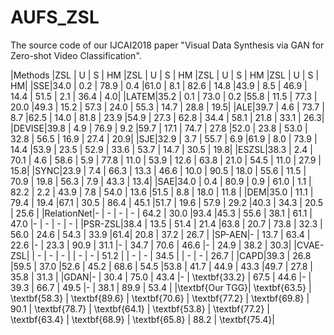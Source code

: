 # AUFS_ZSL
The source code of our IJCAI2018 paper "Visual Data Synthesis via GAN for Zero-shot Video Classification".


|Methods |ZSL	| U | S 	| HM 	|ZSL	| U 	| S 	| HM 	|ZSL  | U 	  | S 	  | HM 	 |ZSL	| U 	| S	 	| HM|
|SSE|34.0	 | 0.2 	| 78.9 		| 0.4	|61.0	| 8.1 	| 82.6 	| 14.8	|43.9  | 8.5   | 46.9  | 14.4 |	51.5 | 2.1 	 | 36.4 	| 4.0|
|LATEM|35.2 | 0.1  | 73.0 		| 0.2	|55.8	| 11.5  | 77.3 	| 20.0	|49.3  | 15.2  | 57.3  | 24.0 |	55.3 | 14.7  | 28.8 	| 19.5|
|ALE|39.7   | 4.6  | 73.7 		| 8.7	|62.5	| 14.0  | 81.8 	| 23.9	|54.9  | 27.3  | 62.8  | 34.4 |	58.1 | 21.8  | 33.1 	| 26.3|
|DEVISE|39.8	| 4.9  	| 76.9 	| 9.2	|59.7	| 17.1  | 74.7 	| 27.8	|52.0  | 23.8  | 53.0  | 32.8 | 56.5 | 16.9  | 27.4 	| 20.9|
|SJE|32.9	| 3.7  	| 55.7 	| 6.9	|61.9	| 8.0   | 73.9 	| 14.4	|53.9  | 23.5  | 52.9  | 33.6 |	53.7 | 14.7  | 30.5 	| 19.8|
|ESZSL|38.3	| 2.4  	| 70.1 	| 4.6	| 58.6	| 5.9   | 77.8 	| 11.0	| 53.9 | 12.6  | 63.8  | 21.0 |	54.5 | 11.0  | 27.9 	| 15.8|
|SYNC|23.9	| 7.4 	| 66.3 	| 13.3	| 46.6	| 10.0  | 90.5 	| 18.0	| 55.6 | 11.5  | 70.9 | 19.8 |	56.3 | 7.9   | 43.3	| 13.4|
|SAE|34.0	| 0.4   | 80.9 | 0.9	| 61.0	| 1.1   | 82.2 	| 2.2	| 43.9	  | 7.8   | 54.0  | 13.6 |51.5 	| 8.8   | 18.0 	| 11.8 |
|DEM|35.0	| 11.1  | 79.4 	| 19.4	|67.1 | 30.5  | 86.4 	| 45.1	|51.7	  | 19.6  | 57.9  | 29.2 |40.3 	| 34.3  | 20.5 	| 25.6 |
|RelationNet|-	| - | - | -	| 64.2	| 30.0  |93.4 |45.3 | 55.6  | 38.1  | 61.1  | 47.0 |-	| -	| - | - |
|PSR-ZSL|38.4	| 13.5 	| 51.4 		| 21.4	|63.8	| 20.7  | 73.8 	| 32.3	| 56.0  | 24.6  | 54.3  | 33.9 |61.4| 20.8 | 37.2 | 26.7 |
|SP-AEN|- | 13.7  | 63.4 		| 22.6	|-		| 23.3  | 90.9 	| 31.1	|-	  | 34.7  | 70.6  | 46.6 |-	 	| 24.9  | 38.2 	| 30.3|
|CVAE-ZSL|	| -  	| - 		| -		|		| -	    | - 	| 51.2	|	  | -     | -  	  | 34.5 |	 	| -		| - 	| 26.7 |
|CAPD|39.3	| 26.8	|59.5  | 37.0	|52.6		| 45.2    | 68.6 	| 54.5	|53.8 | 41.7  | 44.9 | 43.3 |49.7 | 27.8	| 35.8 	| 31.3 |
|GDAN|-	| 30.4 | 75.0 | 43.4	|-	| \textbf{33.2}  | 67.5 	| 44.6	|-	  | 39.3  | 66.7  | 49.5 |-	| 38.1  | 89.9 | 53.4 |
|\textbf{Our TGG}| \textbf{63.5}	| \textbf{58.3} | \textbf{89.6} | \textbf{70.6} | \textbf{77.2} | \textbf{69.8} | 90.1 | \textbf{78.7} | \textbf{64.1} | \textbf{53.8} | \textbf{77.2} | \textbf{63.4} |	\textbf{68.9} | \textbf{65.8} | 88.2 | \textbf{75.4}|
